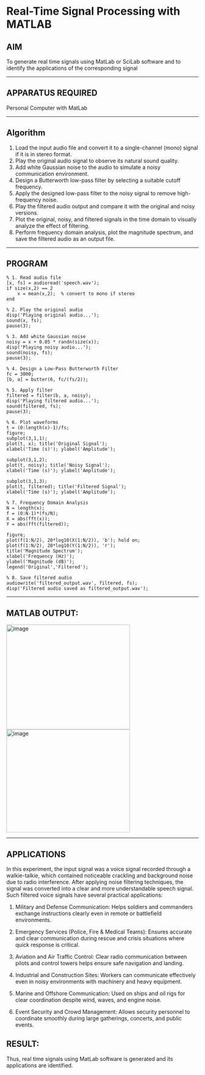 # Real-Time Signal Processing with MATLAB

## AIM
To generate real time signals using MatLab or SciLab software and to identify the applications of the corresponding signal

---
## APPARATUS REQUIRED
Personal Computer with MatLab

---
## Algorithm
1. Load the input audio file and convert it to a single-channel (mono) signal if it is in stereo format.
2. Play the original audio signal to observe its natural sound quality.
3. Add white Gaussian noise to the audio to simulate a noisy communication environment.
4. Design a Butterworth low-pass filter by selecting a suitable cutoff frequency.
5. Apply the designed low-pass filter to the noisy signal to remove high-frequency noise.
6. Play the filtered audio output and compare it with the original and noisy versions.
7. Plot the original, noisy, and filtered signals in the time domain to visually analyze the effect of filtering.
8. Perform frequency domain analysis, plot the magnitude spectrum, and save the filtered audio as an output file.
---
## PROGRAM

```
% 1. Read audio file
[x, fs] = audioread('speech.wav');  
if size(x,2) == 2
    x = mean(x,2);  % convert to mono if stereo
end

% 2. Play the original audio
disp('Playing original audio...');
sound(x, fs);
pause(3);

% 3. Add white Gaussian noise
noisy = x + 0.05 * randn(size(x));
disp('Playing noisy audio...');
sound(noisy, fs);
pause(3);

% 4. Design a Low-Pass Butterworth Filter
fc = 3000;                    
[b, a] = butter(6, fc/(fs/2)); 

% 5. Apply filter
filtered = filter(b, a, noisy);
disp('Playing filtered audio...');
sound(filtered, fs);
pause(3);

% 6. Plot waveforms
t = (0:length(x)-1)/fs;
figure;
subplot(3,1,1);
plot(t, x); title('Original Signal');
xlabel('Time (s)'); ylabel('Amplitude');

subplot(3,1,2);
plot(t, noisy); title('Noisy Signal');
xlabel('Time (s)'); ylabel('Amplitude');

subplot(3,1,3);
plot(t, filtered); title('Filtered Signal');
xlabel('Time (s)'); ylabel('Amplitude');

% 7. Frequency Domain Analysis
N = length(x);
f = (0:N-1)*(fs/N);
X = abs(fft(x));
Y = abs(fft(filtered));

figure;
plot(f(1:N/2), 20*log10(X(1:N/2)), 'b'); hold on;
plot(f(1:N/2), 20*log10(Y(1:N/2)), 'r');
title('Magnitude Spectrum');
xlabel('Frequency (Hz)');
ylabel('Magnitude (dB)');
legend('Original','Filtered');

% 8. Save filtered audio
audiowrite('filtered_output.wav', filtered, fs);
disp('Filtered audio saved as filtered_output.wav');

```
---
## MATLAB OUTPUT:

<img width="324" height="274" alt="image" src="https://github.com/user-attachments/assets/eba32476-c55a-4a34-b9a6-00151897950f" />

<img width="324" height="269" alt="image" src="https://github.com/user-attachments/assets/23a85065-aa78-47e6-84e4-5e0bf0838727" />


---

## APPLICATIONS

In this experiment, the input signal was a voice signal recorded through a walkie-talkie, which contained noticeable crackling and background noise due to radio interference. After applying noise filtering techniques, the signal was converted into a clear and more understandable speech signal. Such filtered voice signals have several practical applications:

1. Military and Defense Communication:
Helps soldiers and commanders exchange instructions clearly even in remote or battlefield environments.

2. Emergency Services (Police, Fire & Medical Teams):
Ensures accurate and clear communication during rescue and crisis situations where quick response is critical.

3. Aviation and Air Traffic Control:
Clear radio communication between pilots and control towers helps ensure safe navigation and landing.

4. Industrial and Construction Sites:
Workers can communicate effectively even in noisy environments with machinery and heavy equipment.

5. Marine and Offshore Communication:
Used on ships and oil rigs for clear coordination despite wind, waves, and engine noise.

6. Event Security and Crowd Management:
Allows security personnel to coordinate smoothly during large gatherings, concerts, and public events.

## RESULT:
Thus, real time signals using MatLab software is generated and its applications are identified.
